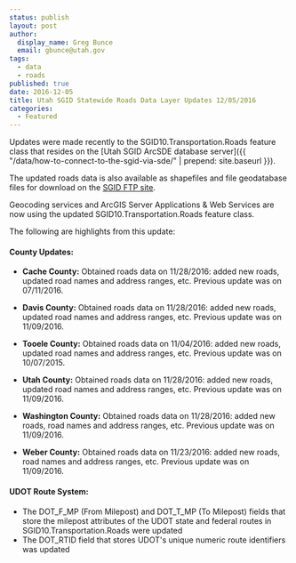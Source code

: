 ```yaml
---
status: publish
layout: post
author:
  display_name: Greg Bunce
  email: gbunce@utah.gov
tags:
  - data
  - roads
published: true
date: 2016-12-05
title: Utah SGID Statewide Roads Data Layer Updates 12/05/2016
categories:
  - Featured
---
```


Updates were made recently to the SGID10.Transportation.Roads feature class that resides on the [Utah SGID ArcSDE database server]({{ "/data/how-to-connect-to-the-sgid-via-sde/" | prepend: site.baseurl }}).

The updated roads data is also available as shapefiles and file geodatabase files for download on the [SGID FTP site](ftp://ftp.agrc.utah.gov/UtahSGID_Vector/UTM12_NAD83/TRANSPORTATION/PackagedData/_Statewide/UtahRoadAndHighwaySystem/).

Geocoding services and ArcGIS Server Applications & Web Services are now using the updated SGID10.Transportation.Roads feature class.

The following are highlights from this update:

#### County Updates:

- **Cache County:** Obtained roads data on 11/28/2016: added new roads, updated road names and address ranges, etc. Previous update was on 07/11/2016.

- **Davis County:** Obtained roads data on 11/28/2016: added new roads, updated road names and address ranges, etc. Previous update was on 11/09/2016.

- **Tooele County:** Obtained roads data on 11/04/2016: added new roads, updated road names and address ranges, etc. Previous update was on 10/07/2015.

- **Utah County:** Obtained roads data on 11/28/2016: added new roads, updated road names and address ranges, etc. Previous update was on 11/09/2016.

- **Washington County:** Obtained roads data on 11/28/2016: added new roads, road names and address ranges, etc. Previous update was on 11/09/2016.

- **Weber County:** Obtained roads data on 11/23/2016: added new roads, road names and address ranges, etc. Previous update was on 11/09/2016.

#### UDOT Route System:

- The DOT_F_MP (From Milepost) and DOT_T_MP (To Milepost) fields that store the milepost attributes of the UDOT state and federal routes in SGID10.Transportation.Roads were updated
- The DOT_RTID field that stores UDOT's unique numeric route identifiers was updated
